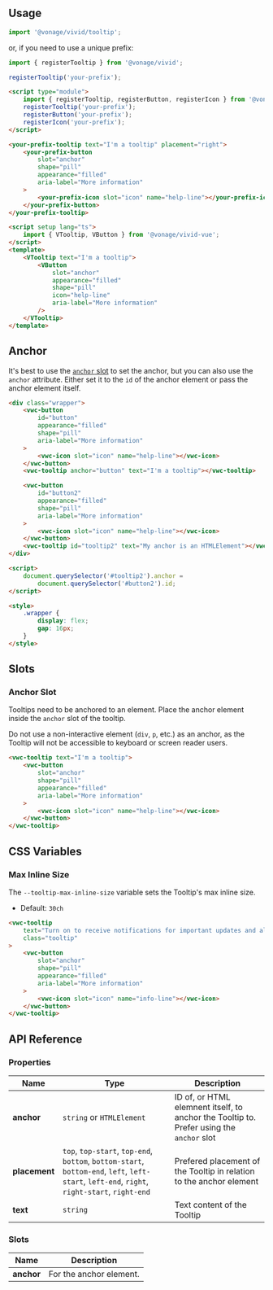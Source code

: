 ## Usage

<vwc-tabs gutters="none">
<vwc-tab label="Web component"></vwc-tab>
<vwc-tab-panel>

```js
import '@vonage/vivid/tooltip';
```

or, if you need to use a unique prefix:

```js
import { registerTooltip } from '@vonage/vivid';

registerTooltip('your-prefix');
```

```html preview
<script type="module">
	import { registerTooltip, registerButton, registerIcon } from '@vonage/vivid';
	registerTooltip('your-prefix');
	registerButton('your-prefix');
	registerIcon('your-prefix');
</script>

<your-prefix-tooltip text="I'm a tooltip" placement="right">
	<your-prefix-button
		slot="anchor"
		shape="pill"
		appearance="filled"
		aria-label="More information"
	>
		<your-prefix-icon slot="icon" name="help-line"></your-prefix-icon>
	</your-prefix-button>
</your-prefix-tooltip>
```

</vwc-tab-panel>
<vwc-tab label="Vue"></vwc-tab>
<vwc-tab-panel>

```html
<script setup lang="ts">
	import { VTooltip, VButton } from '@vonage/vivid-vue';
</script>
<template>
	<VTooltip text="I'm a tooltip">
		<VButton
			slot="anchor"
			appearance="filled"
			shape="pill"
			icon="help-line"
			aria-label="More information"
		/>
	</VTooltip>
</template>
```

</vwc-tab-panel>
</vwc-tabs>

## Anchor

It's best to use the [`anchor` slot](#anchor-slot) to set the anchor, but you can also use the `anchor` attribute. Either set it to the `id` of the anchor element or pass the anchor element itself.

```html preview center 150px
<div class="wrapper">
	<vwc-button
		id="button"
		appearance="filled"
		shape="pill"
		aria-label="More information"
	>
		<vwc-icon slot="icon" name="help-line"></vwc-icon>
	</vwc-button>
	<vwc-tooltip anchor="button" text="I'm a tooltip"></vwc-tooltip>

	<vwc-button
		id="button2"
		appearance="filled"
		shape="pill"
		aria-label="More information"
	>
		<vwc-icon slot="icon" name="help-line"></vwc-icon>
	</vwc-button>
	<vwc-tooltip id="tooltip2" text="My anchor is an HTMLElement"></vwc-tooltip>
</div>

<script>
	document.querySelector('#tooltip2').anchor =
		document.querySelector('#button2').id;
</script>

<style>
	.wrapper {
		display: flex;
		gap: 16px;
	}
</style>
```

## Slots

### Anchor Slot

Tooltips need to be anchored to an element. Place the anchor element inside the `anchor` slot of the tooltip.

<vwc-note connotation="warning">
	<vwc-icon slot="icon" name="warning-line" label="Warning:"></vwc-icon>

Do not use a non-interactive element (`div`, `p`, etc.) as an anchor, as the Tooltip will not be accessible to keyboard or screen reader users.

</vwc-note>

```html preview center 150px
<vwc-tooltip text="I'm a tooltip">
	<vwc-button
		slot="anchor"
		shape="pill"
		appearance="filled"
		aria-label="More information"
	>
		<vwc-icon slot="icon" name="help-line"></vwc-icon>
	</vwc-button>
</vwc-tooltip>
```

## CSS Variables

### Max Inline Size

The `--tooltip-max-inline-size` variable sets the Tooltip's max inline size.

- Default: `30ch`

```html preview center 300px
<vwc-tooltip
	text="Turn on to receive notifications for important updates and alerts directly to your email or mobile device."
	class="tooltip"
>
	<vwc-button
		slot="anchor"
		shape="pill"
		appearance="filled"
		aria-label="More information"
	>
		<vwc-icon slot="icon" name="info-line"></vwc-icon>
	</vwc-button>
</vwc-tooltip>
```

## API Reference

### Properties

<div class="table-wrapper">

| Name          | Type                                                                                                                                         | Description                                                                              |
| ------------- | -------------------------------------------------------------------------------------------------------------------------------------------- | ---------------------------------------------------------------------------------------- |
| **anchor**    | `string` or `HTMLElement`                                                                                                                    | ID of, or HTML elemnent itself, to anchor the Tooltip to. Prefer using the `anchor` slot |
| **placement** | `top`, `top-start`, `top-end`, `bottom`, `bottom-start`, `bottom-end`, `left`, `left-start`, `left-end`, `right`, `right-start`, `right-end` | Prefered placement of the Tooltip in relation to the anchor element                      |
| **text**      | `string`                                                                                                                                     | Text content of the Tooltip                                                              |

</div>

### Slots

<div class="table-wrapper">

| Name       | Description             |
| ---------- | ----------------------- |
| **anchor** | For the anchor element. |

</div>
